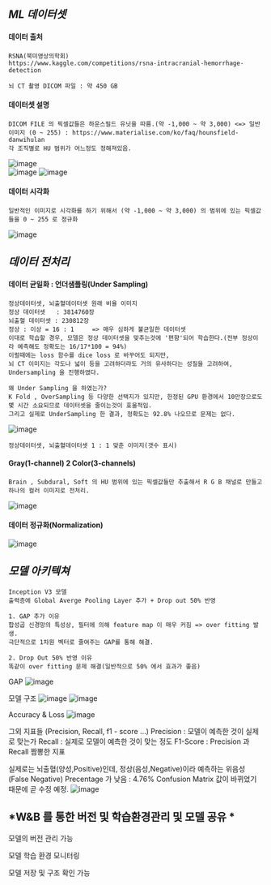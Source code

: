 
## *ML 데이터셋*

#### 데이터 출처

    RSNA(북미영상의학회)
    https://www.kaggle.com/competitions/rsna-intracranial-hemorrhage-detection
    
    뇌 CT 촬영 DICOM 파일 : 약 450 GB
    
#### 데이터셋 설명

    DICOM FILE 의 픽셀값들은 하운스필드 유닛을 따름.(약 -1,000 ~ 약 3,000) <=> 일반 이미지 (0 ~ 255) : https://www.materialise.com/ko/faq/hounsfield-danwihulan
    각 조직별로 HU 범위가 어느정도 정해져있음.
![image](https://user-images.githubusercontent.com/53938323/180634915-18084174-0ae6-4424-8fbd-12559a013bf8.png)   
![image](https://user-images.githubusercontent.com/53938323/180634801-c47fd1f4-6ebd-4474-8116-0972885394e8.png)
![image](https://user-images.githubusercontent.com/53938323/180634815-98d944f6-ae7c-406b-bc6f-3d47ca28b69b.png)

    
#### 데이터 시각화

    일반적인 이미지로 시각화를 하기 위해서 (약 -1,000 ~ 약 3,000) 의 범위에 있는 픽셀값들을 0 ~ 255 로 정규화

![image](https://user-images.githubusercontent.com/53938323/180634936-0c89ebb9-d4ff-4bb0-bf16-c0cf61994c25.png)

## *데이터 전처리*

#### 데이터 균일화 : 언더샘플링(Under Sampling)
    정상데이터셋, 뇌출혈데이터셋 원래 비율 이미지
    정상 데이터셋   : 3814760장
    뇌출혈 데이터셋 : 230812장
    정상 : 이상 = 16 : 1     => 매우 심하게 불균일한 데이터셋
    이대로 학습할 경우, 모델은 정상 데이터셋을 맞추는것에 '편향'되어 학습한다.(전부 정상이라 예측해도 정확도는 16/17*100 = 94%)
    이럴때에는 loss 함수를 dice loss 로 바꾸어도 되지만,
    뇌 CT 이미지는 각도나 넓이 등을 고려하더라도 거의 유사하다는 성질을 고려하여, Undersampling 을 진행하였다. 
    
    왜 Under Sampling 을 하였는가?
    K Fold , OverSampling 등 다양한 선택지가 있지만, 한정된 GPU 환경에서 10만장으로도 몇 시간 소요되므로 데이터셋을 줄이는것이 효울적임.
    그리고 실제로 UnderSampling 한 결과, 정확도는 92.8% 나오므로 문제는 없다.
    
![image](https://user-images.githubusercontent.com/53938323/180634984-e683baa9-7627-4e29-b714-7bd6dbef98dd.png)

    정상데이터셋, 뇌출혈데이터셋 1 : 1 맞춘 이미지(갯수 표시)
    

#### Gray(1-channel) 2 Color(3-channels)
    Brain , Subdural, Soft 의 HU 범위에 있는 픽셀값들만 추출해서 R G B 채널로 만들고 하나의 컬러 이미지로 전처리.
![image](https://user-images.githubusercontent.com/53938323/180635631-bb138810-5eda-4386-9730-c82d2e4de0b3.png)

  
#### 데이터 정규화(Normalization)

![image](https://user-images.githubusercontent.com/53938323/180635738-3c25d57e-c297-4a44-8fa0-93639475b052.png)


## *모델 아키텍쳐*

    Inception V3 모델
    출력층에 Global Averge Pooling Layer 추가 + Drop out 50% 반영
    
    1. GAP 추가 이유
    합성곱 신경망의 특성상, 필터에 의해 feature map 이 매우 커짐 => over fitting 발생.
    극단적으로 1차원 벡터로 줄여주는 GAP를 통해 해결.
    
    2. Drop Out 50% 반영 이유
    똑같이 over fitting 문제 해결(일반적으로 50% 에서 효과가 좋음)
    
GAP
![image](https://user-images.githubusercontent.com/53938323/180635855-c2b9c97f-a9ed-48d0-976f-883e44fec892.png)

모델 구조
![image](https://user-images.githubusercontent.com/53938323/180635777-3664bf8f-3815-47bf-ab2e-da97d470715b.png)
![image](https://user-images.githubusercontent.com/53938323/180636147-eac35643-9505-4935-a23c-72548b52da79.png)

Accuracy & Loss
![image](https://user-images.githubusercontent.com/53938323/180636180-1ac2dcab-964c-450b-9cd0-703060828d67.png)

그외 지표들
(Precision, Recall, f1 - score ...)
Precision : 모델이 예측한 것이 실제로 맞는가
Recall : 실제로 모델이 예측한 것이 맞는 정도
F1-Score : Precision 과 Recall 짬뽕한 지표 

실제로는 뇌출혈(양성,Positive)인데, 정상(음성,Negative)이라 예측하는 위음성(False Negative) Precentage 가 낮음 : 4.76% 
Confusion Matrix 값이 바뀌었기 때문에 곧 수정 예정.
![image](https://user-images.githubusercontent.com/53938323/180636239-ffc1fdff-941f-4b93-9742-cdcdd7b5714e.png)



## *W&B 를 통한 버전 및 학습환경관리 및 모델 공유 *

모델의 버전 관리 가능

모델 학습 환경 모니터링

모델 저장 및 구조 확인 가능
